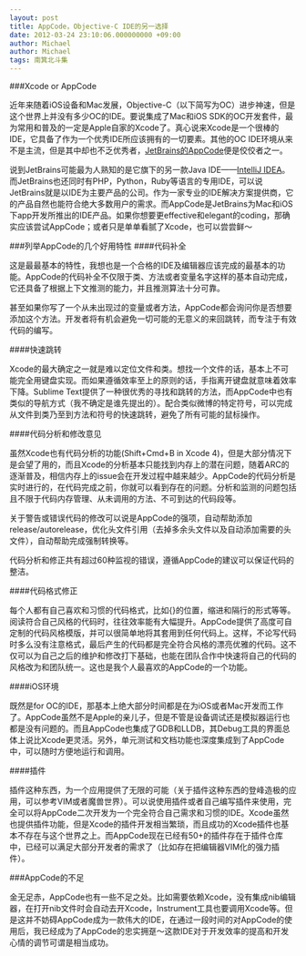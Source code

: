 ```yaml
---
layout: post
title: AppCode，Objective-C IDE的另一选择
date: 2012-03-24 23:10:06.000000000 +09:00
author: Michael
author: Michael
tags: 南箕北斗集
---
```


###Xcode or AppCode

近年来随着iOS设备和Mac发展，Objective-C（以下简写为OC）进步神速，但是这个世界上并没有多少OC的IDE。要说集成了Mac和iOS SDK的OC开发套件，最为常用和普及的一定是Apple自家的Xcode了。真心说来Xcode是一个很棒的IDE，它具备了作为一个优秀IDE所应该拥有的一切要素。其他的OC IDE环境从来不是主流，但是其中却也不乏优秀者，[JetBrains的AppCode](http://www.jetbrains.com/objc/)便是佼佼者之一。

说到JetBrains可能最为人熟知的是它旗下的另一款Java IDE——[IntelliJ IDEA](http://www.jetbrains.com/idea/)。而JetBrains也还同时有PHP，Python，Ruby等语言的专用IDE，可以说JetBrains就是以IDE为主要产品的公司。作为一家专业的IDE解决方案提供商，它的产品自然也能符合绝大多数用户的需求。而AppCode是JetBrains为Mac和iOS下app开发所推出的IDE产品。如果你想要更effective和elegant的coding，那确实应该尝试AppCode；或者只是单单看腻了Xcode，也可以尝尝鲜～

###列举AppCode的几个好用特性
####代码补全

这是最最基本的特性，我想也是一个合格的IDE及编辑器应该完成的最基本的功能。AppCode的代码补全不仅限于类、方法或者变量名字这样的基本自动完成，它还具备了根据上下文推测的能力，并且推测算法十分可靠。

甚至如果你写了一个从未出现过的变量或者方法，AppCode都会询问你是否想要添加这个方法。开发者将有机会避免一切可能的无意义的来回跳转，而专注于有效代码的编写。

####快速跳转

Xcode的最大确定之一就是难以定位文件和类。想找一个文件的话，基本上不可能完全用键盘实现。而如果遵循效率至上的原则的话，手指离开键盘就意味着效率下降。Sublime Text提供了一种很优秀的寻找和跳转的方法，而AppCode中也有类似的导航方式（我不确定是谁先提出的）。配合类似微博的特定符号，可以完成从文件到类乃至到方法和符号的快速跳转，避免了所有可能的鼠标操作。

####代码分析和修改意见

虽然Xcode也有代码分析的功能(Shift+Cmd+B in Xcode 4)，但是大部分情况下是会望了用的，而且Xcode的分析基本只能找到内存上的潜在问题，随着ARC的逐渐普及，相信内存上的issue会在开发过程中越来越少。AppCode的代码分析是实时进行的，在代码完成之前，你就可以看到存在的问题。分析和监测的问题包括且不限于代码内存管理、从未调用的方法、不可到达的代码段等。

关于警告或错误代码的修改可以说是AppCode的强项，自动帮助添加release/autorelease，优化头文件引用（去掉多余头文件以及自动添加需要的头文件），自动帮助完成强制转换等。

代码分析和修正共有超过60种监视的错误，遵循AppCode的建议可以保证代码的整洁。

####代码格式修正

每个人都有自己喜欢和习惯的代码格式，比如{}的位置，缩进和隔行的形式等等。阅读符合自己风格的代码时，往往效率能有大幅提升。AppCode提供了高度可自定制的代码风格模版，并可以很简单地将其套用到任何代码上。这样，不论写代码时多么没有注意格式，最后产生的代码都是完全符合风格的漂亮优雅的代码。这不仅可以为自己之后的维护和修改打下基础，也能在团队合作中快速将自己的代码的风格改为和团队统一。这也是我个人最喜欢的AppCode的一个功能。

####iOS环境

既然是for OC的IDE，那基本上绝大部分时间都是在为iOS或者Mac开发而工作了。AppCode虽然不是Apple的亲儿子，但是不管是设备调试还是模拟器运行也都是没有问题的。而且AppCode也集成了GDB和LLDB，其Debug工具的界面总体上说比Xcode更灵活。另外，单元测试和文档功能也深度集成到了AppCode中，可以随时方便地运行和调用。

####插件

插件这种东西，为一个应用提供了无限的可能（关于插件这种东西的登峰造极的应用，可以参考VIM或者魔兽世界）。可以说使用插件或者自己编写插件来使用，完全可以将AppCode二次开发为一个完全符合自己需求和习惯的IDE。Xcode虽然也提供插件功能，但是Xcode的插件开发相当繁琐，而且成功的Xcode插件也基本不存在与这个世界之上。而AppCode现在已经有50+的插件存在于插件仓库中，已经可以满足大部分开发者的需求了（比如存在把编辑器VIM化的强力插件）。

###AppCode的不足

金无足赤，AppCode也有一些不足之处。比如需要依赖Xcode，没有集成nib编辑器，在打开nib文件时会自动去开Xcode，Instrument工具也要调用Xcode等。但是这并不妨碍AppCode成为一款伟大的IDE，在通过一段时间的对AppCode的使用后，我已经成为了AppCode的忠实拥趸～这款IDE对于开发效率的提高和开发心情的调节可谓是相当成功。
